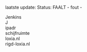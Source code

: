 laatste update: 
Status: FAALT - fout - 
<div class="service R">Jenkins</div><div class="service Y">J</div><div class="service R">ipadr</div><div class="service R">schijfruimte</div><div class="service G">loxia.nl</div><div class="service G">rigd-loxia.nl</div>